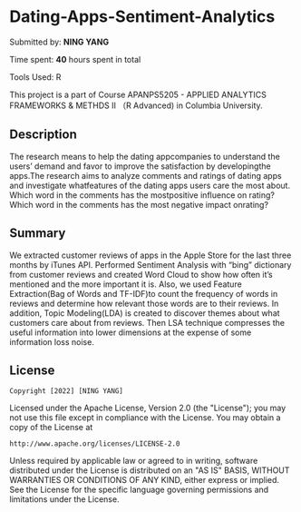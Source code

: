 # Dating-Apps-Sentiment-Analytics

Submitted by: **NING YANG**

Time spent: **40** hours spent in total

Tools Used: R


This project is a part of Course APANPS5205 - APPLIED ANALYTICS FRAMEWORKS & METHDS II （R Advanced) in Columbia University.


## Description


The research means to help the dating appcompanies to understand the users’ demand and favor to improve the satisfaction by developingthe apps.The research aims to analyze comments and ratings of dating apps and investigate whatfeatures of the dating apps users care the most about. Which word in the comments has the mostpositive influence on rating? Which word in the comments has the most negative impact onrating?


## Summary
We  extracted customer reviews of apps in the Apple Store for the last three months by iTunes API. Performed Sentiment Analysis  with “bing” dictionary from customer reviews and created Word Cloud to show how often it’s mentioned and the more important it is. Also, we used Feature Extraction(Bag of Words and TF-IDF)to count the frequency of words in reviews and determine how relevant those words are to their reviews. In addition, Topic Modeling(LDA) is created to discover themes about what customers care about from reviews. Then LSA technique compresses the useful information into lower dimensions at the expense of some information loss noise.


## License

    Copyright [2022] [NING YANG]

Licensed under the Apache License, Version 2.0 (the "License");
you may not use this file except in compliance with the License.
You may obtain a copy of the License at

    http://www.apache.org/licenses/LICENSE-2.0

Unless required by applicable law or agreed to in writing, software
distributed under the License is distributed on an "AS IS" BASIS,
WITHOUT WARRANTIES OR CONDITIONS OF ANY KIND, either express or implied.
See the License for the specific language governing permissions and
limitations under the License.
